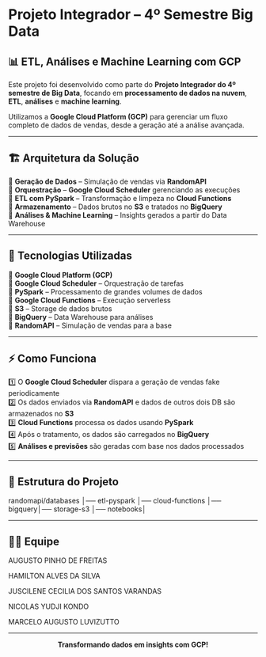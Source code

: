 # Projeto Integrador – 4º Semestre Big Data  

## 📊 ETL, Análises e Machine Learning com GCP  

Este projeto foi desenvolvido como parte do **Projeto Integrador do 4º semestre de Big Data**, focando em **processamento de dados na nuvem**, **ETL**, **análises** e **machine learning**.  

Utilizamos a **Google Cloud Platform (GCP)** para gerenciar um fluxo completo de dados de vendas, desde a geração até a análise avançada.  

---

## 🏗️ Arquitetura da Solução  

🔹 **Geração de Dados** – Simulação de vendas via **RandomAPI**  
🔹 **Orquestração** – **Google Cloud Scheduler** gerenciando as execuções  
🔹 **ETL com PySpark** – Transformação e limpeza no **Cloud Functions**  
🔹 **Armazenamento** – Dados brutos no **S3** e tratados no **BigQuery**  
🔹 **Análises & Machine Learning** – Insights gerados a partir do Data Warehouse  

---

## 🔧 Tecnologias Utilizadas  

📌 **Google Cloud Platform (GCP)**  
📌 **Google Cloud Scheduler** – Orquestração de tarefas  
📌 **PySpark** – Processamento de grandes volumes de dados  
📌 **Google Cloud Functions** – Execução serverless  
📌 **S3** – Storage de dados brutos  
📌 **BigQuery** – Data Warehouse para análises  
📌 **RandomAPI** – Simulação de vendas para a base  

---

## ⚡ Como Funciona  

1️⃣ O **Google Cloud Scheduler** dispara a geração de vendas fake periodicamente  
2️⃣ Os dados enviados via **RandomAPI** e dados de outros dois DB são armazenados no **S3**  
3️⃣ **Cloud Functions** processa os dados usando **PySpark**  
4️⃣ Após o tratamento, os dados são carregados no **BigQuery**  
5️⃣ **Análises e previsões** são geradas com base nos dados processados  

---

## 📂 Estrutura do Projeto  
randomapi/databases │── etl-pyspark │── cloud-functions │── bigquery│── storage-s3 │── notebooks│

---

## 👨‍💻 Equipe

AUGUSTO PINHO DE FREITAS

HAMILTON ALVES DA SILVA

JUSCILENE CECILIA DOS SANTOS VARANDAS

NICOLAS YUDJI KONDO

MARCELO AUGUSTO LUVIZUTTO

---

<p align="center"> 
  <strong> Transformando dados em insights com GCP! </strong>
</p>
